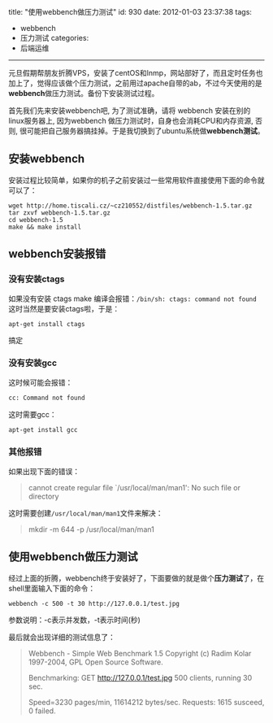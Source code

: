 title: "使用webbench做压力测试"
id: 930
date: 2012-01-03 23:37:38
tags:
- webbench
- 压力测试
categories:
- 后端运维
---

元旦假期帮朋友折腾VPS，安装了centOS和lnmp，网站部好了，而且定时任务也加上了，觉得应该做个压力测试，之前用过apache自带的ab，不过今天使用的是**webbench**做压力测试。备份下安装测试过程。

首先我们先来安装webbench吧, 为了测试准确，请将 webbench 安装在别的linux服务器上, 因为webbench 做压力测试时，自身也会消耗CPU和内存资源, 否则, 很可能把自己服务器搞挂掉。于是我切换到了ubuntu系统做**webbench测试**。

## 安装webbench

安装过程比较简单，如果你的机子之前安装过一些常用软件直接使用下面的命令就可以了：

```shell
wget http://home.tiscali.cz/~cz210552/distfiles/webbench-1.5.tar.gz
tar zxvf webbench-1.5.tar.gz
cd webbench-1.5
make && make install
```

## webbench安装报错

### 没有安装ctags

如果没有安装 ctags make 编译会报错：`/bin/sh: ctags: command not found`
这时当然是要安装ctags啦，于是：
```shell
apt-get install ctags
```
搞定

### 没有安装gcc

这时候可能会报错：

```bash
cc: Command not found
```

这时需要gcc：

```bash
apt-get install gcc
```

### 其他报错

如果出现下面的错误：

> cannot create regular file `/usr/local/man/man1': No such file or directory
<!--more-->
这时需要创建`/usr/local/man/man1`文件来解决：

> mkdir -m 644 -p /usr/local/man/man1

## 使用webbench做压力测试

经过上面的折腾，webbench终于安装好了，下面要做的就是做个**压力测试**了，在shell里面输入下面的命令：

```shell
webbench -c 500 -t 30 http://127.0.0.1/test.jpg
```

参数说明：-c表示并发数，-t表示时间(秒)

最后就会出现详细的测试信息了：

> Webbench - Simple Web Benchmark 1.5
> Copyright (c) Radim Kolar 1997-2004, GPL Open Source Software.
>
> Benchmarking: GET http://127.0.0.1/test.jpg
> 500 clients, running 30 sec.
>
> Speed=3230 pages/min, 11614212 bytes/sec.
> Requests: 1615 susceed, 0 failed.

